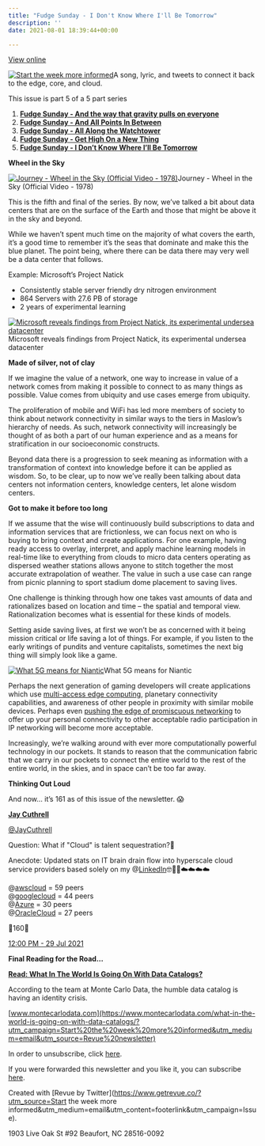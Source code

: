 ```yaml
---
title: "Fudge Sunday - I Don't Know Where I'll Be Tomorrow"
description: ''
date: 2021-08-01 18:39:44+00:00

---
```


[View online](https://sunday.fudge.org/issues/fudge-sunday-i-don-t-know-where-i-ll-be-tomorrow-679416?utm_campaign=Issue&utm_content=view_in_browser&utm_medium=email&utm_source=Start+the+week+more+informed)

[![Start the week more informed](https://bucketeer-e05bbc84-baa3-437e-9518-adb32be77984.s3.amazonaws.com/public/images/c81de624-1bb9-4e6c-b078-39a261ba13ad_1200x115.png "Start the week more informed")](https://substackcdn.com/image/fetch/f_auto,q_auto:good,fl_progressive:steep/https%3A%2F%2Fbucketeer-e05bbc84-baa3-437e-9518-adb32be77984.s3.amazonaws.com%2Fpublic%2Fimages%2Fc81de624-1bb9-4e6c-b078-39a261ba13ad_1200x115.png)A song, lyric, and tweets to connect it back to the edge, core, and cloud.

This issue is part 5 of a 5 part series

1. **[Fudge Sunday - And the way that gravity pulls on everyone](https://sunday.fudge.org/issues/fudge-sunday-and-the-way-that-gravity-pulls-on-everyone-673047?utm_campaign=Start%20the%20week%20more%20informed&utm_medium=email&utm_source=Revue%20newsletter)**
2. **[Fudge Sunday - And All Points In Between](https://sunday.fudge.org/issues/fudge-sunday-and-all-points-in-between-679406?utm_campaign=Start%20the%20week%20more%20informed&utm_medium=email&utm_source=Revue%20newsletter)**
3. **[Fudge Sunday - All Along the Watchtower](https://sunday.fudge.org/issues/fudge-sunday-all-along-the-watchtower-679407?utm_campaign=Start%20the%20week%20more%20informed&utm_medium=email&utm_source=Revue%20newsletter)**
4. **[Fudge Sunday - Get High On a New Thing](https://sunday.fudge.org/issues/fudge-sunday-get-high-on-a-new-thing-679408?utm_campaign=Start%20the%20week%20more%20informed&utm_medium=email&utm_source=Revue%20newsletter)**
5. **[Fudge Sunday - I Don’t Know Where I’ll Be Tomorrow](https://sunday.fudge.org/issues/fudge-sunday-i-don-t-know-where-i-ll-be-tomorrow-679416/56ccc47b-52b9-43df-966b-dcd54aef17ab?utm_campaign=Start%20the%20week%20more%20informed&utm_medium=email&utm_source=Revue%20newsletter)**

 **Wheel in the Sky**

[![Journey - Wheel in the Sky (Official Video - 1978)](https://bucketeer-e05bbc84-baa3-437e-9518-adb32be77984.s3.amazonaws.com/public/images/21eae7c4-c2a1-4816-910b-5675af83eb99_600x338.jpeg "Journey - Wheel in the Sky (Official Video - 1978)")](https://substackcdn.com/image/fetch/f_auto,q_auto:good,fl_progressive:steep/https%3A%2F%2Fbucketeer-e05bbc84-baa3-437e-9518-adb32be77984.s3.amazonaws.com%2Fpublic%2Fimages%2F21eae7c4-c2a1-4816-910b-5675af83eb99_600x338.jpeg)Journey - Wheel in the Sky (Official Video - 1978)

This is the fifth and final of the series. By now, we’ve talked a bit about data centers that are on the surface of the Earth and those that might be above it in the sky and beyond.

While we haven’t spent much time on the majority of what covers the earth, it’s a good time to remember it’s the seas that dominate and make this the blue planet. The point being, where there can be data there may very well be a data center that follows.

Example: Microsoft’s Project Natick

* Consistently stable server friendly dry nitrogen environment
* 864 Servers with 27.6 PB of storage
* 2 years of experimental learning

[![Microsoft reveals findings from Project Natick, its experimental undersea datacenter](https://bucketeer-e05bbc84-baa3-437e-9518-adb32be77984.s3.amazonaws.com/public/images/a6d73c17-d24f-46a7-a0b8-cbe23a1a01ad_600x338.jpeg "Microsoft reveals findings from Project Natick, its experimental undersea datacenter")](https://substackcdn.com/image/fetch/f_auto,q_auto:good,fl_progressive:steep/https%3A%2F%2Fbucketeer-e05bbc84-baa3-437e-9518-adb32be77984.s3.amazonaws.com%2Fpublic%2Fimages%2Fa6d73c17-d24f-46a7-a0b8-cbe23a1a01ad_600x338.jpeg)Microsoft reveals findings from Project Natick, its experimental undersea datacenter

 **Made of silver, not of clay**

If we imagine the value of a network, one way to increase in value of a network comes from making it possible to connect to as many things as possible. Value comes from ubiquity and use cases emerge from ubiquity.

The proliferation of mobile and WiFi has led more members of society to think about network connectivity in similar ways to the tiers in Maslow’s hierarchy of needs. As such, network connectivity will increasingly be thought of as both a part of our human experience and as a means for stratification in our socioeconomic constructs.

Beyond data there is a progression to seek meaning as information with a transformation of context into knowledge before it can be applied as wisdom. So, to be clear, up to now we’ve really been talking about data centers not information centers, knowledge centers, let alone wisdom centers.

 **Got to make it before too long**

If we assume that the wise will continuously build subscriptions to data and information services that are frictionless, we can focus next on who is buying to bring context and create applications. For one example, having ready access to overlay, interpret, and apply machine learning models in real-time like to everything from clouds to micro data centers operating as dispersed weather stations allows anyone to stitch together the most accurate extrapolation of weather. The value in such a use case can range from picnic planning to sport stadium dome placement to saving lives.

One challenge is thinking through how one takes vast amounts of data and rationalizes based on location and time – the spatial and temporal view. Rationalization becomes what is essential for these kinds of models.

Setting aside saving lives, at first we won’t be as concerned with it being mission critical or life saving a lot of things. For example, if you listen to the early writings of pundits and venture capitalists, sometimes the next big thing will simply look like a game.

[![What 5G means for Niantic](https://bucketeer-e05bbc84-baa3-437e-9518-adb32be77984.s3.amazonaws.com/public/images/c41dadfc-6e46-4692-9f1b-2b56ba282c69_600x338.jpeg "What 5G means for Niantic")](https://substackcdn.com/image/fetch/f_auto,q_auto:good,fl_progressive:steep/https%3A%2F%2Fbucketeer-e05bbc84-baa3-437e-9518-adb32be77984.s3.amazonaws.com%2Fpublic%2Fimages%2Fc41dadfc-6e46-4692-9f1b-2b56ba282c69_600x338.jpeg)What 5G means for Niantic

Perhaps the next generation of gaming developers will create applications which use [multi-access edge computing](https://www.etsi.org/technologies/multi-access-edge-computing?utm_campaign=Start%20the%20week%20more%20informed&utm_medium=email&utm_source=Revue%20newsletter), planetary connectivity capabilities, and awareness of other people in proximity with similar mobile devices. Perhaps even [pushing the edge of promiscuous networking](https://www.amazon.com/Amazon-Sidewalk/?utm_campaign=Start%20the%20week%20more%20informed&utm_medium=email&utm_source=Revue%20newsletter) to offer up your personal connectivity to other acceptable radio participation in IP networking will become more acceptable.

Increasingly, we’re walking around with ever more computationally powerful technology in our pockets. It stands to reason that the communication fabric that we carry in our pockets to connect the entire world to the rest of the entire world, in the skies, and in space can’t be too far away.

 **Thinking Out Loud**

And now… it’s 161 as of this issue of the newsletter. 😱

**[Jay Cuthrell](https://twitter.com/JayCuthrell/status/1420776189547925506)**

[@JayCuthrell](https://twitter.com/JayCuthrell/status/1420776189547925506)

Question: What if "Cloud" is talent sequestration?🤔  
  
Anecdote: Updated stats on IT brain drain flow into hyperscale cloud service providers based solely on my @[LinkedIn](https://twitter.com/LinkedIn)🤓🧠💸☁️☁️☁️☁️  
  
@[awscloud](https://twitter.com/awscloud) = 59 peers  
@[googlecloud](https://twitter.com/googlecloud) = 44 peers  
@[Azure](https://twitter.com/Azure) = 30 peers  
@[OracleCloud](https://twitter.com/OracleCloud) = 27 peers  
  
🤯160🤯

[12:00 PM - 29 Jul 2021](https://twitter.com/JayCuthrell/status/1420776189547925506)

 **Final Reading for the Road...**

**[Read: What In The World Is Going On With Data Catalogs?](https://www.montecarlodata.com/what-in-the-world-is-going-on-with-data-catalogs/?utm_campaign=Start%20the%20week%20more%20informed&utm_medium=email&utm_source=Revue%20newsletter)**

According to the team at Monte Carlo Data, the humble data catalog is having an identity crisis.

[www.montecarlodata.com](https://www.montecarlodata.com/what-in-the-world-is-going-on-with-data-catalogs/?utm_campaign=Start%20the%20week%20more%20informed&utm_medium=email&utm_source=Revue%20newsletter)

In order to unsubscribe, click [here](#).

If you were forwarded this newsletter and you like it, you can subscribe [here](https://sunday.fudge.org/?utm_campaign=Issue&utm_content=forwarded&utm_medium=email&utm_source=Start+the+week+more+informed).

Created with [Revue by Twitter](https://www.getrevue.co/?utm_source=Start the week more informed&utm_medium=email&utm_content=footerlink&utm_campaign=Issue).

1903 Live Oak St #92 Beaufort, NC 28516-0092

